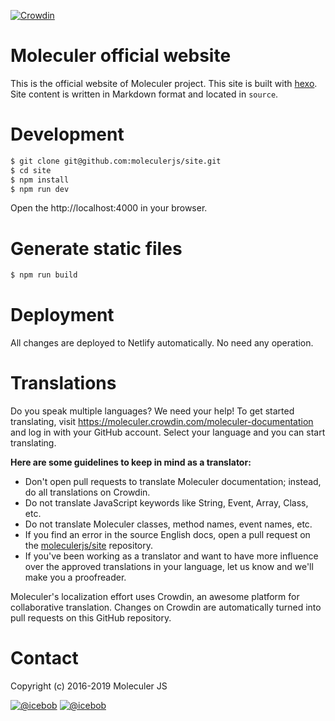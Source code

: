 [![Crowdin](https://badges.crowdin.net/e/e908dbdd2d3a53a1dcce0fed5c5e68ab/localized.svg)](https://moleculer.crowdin.com/moleculer-documentation)

# Moleculer official website

This is the official website of Moleculer project. This site is built with [hexo](https://hexo.io/). Site content is written in Markdown format and located in `source`.

# Development

```bash
$ git clone git@github.com:moleculerjs/site.git
$ cd site
$ npm install
$ npm run dev
```

Open the http://localhost:4000 in your browser.

# Generate static files

```bash
$ npm run build
```

# Deployment
All changes are deployed to Netlify automatically. No need any operation.

# Translations
Do you speak multiple languages? We need your help!
To get started translating, visit https://moleculer.crowdin.com/moleculer-documentation and log in with your GitHub account.
Select your language and you can start translating.

**Here are some guidelines to keep in mind as a translator:**

- Don't open pull requests to translate Moleculer documentation; instead, do all translations on Crowdin.
- Do not translate JavaScript keywords like String, Event, Array, Class, etc.
- Do not translate Moleculer classes, method names, event names, etc.
- If you find an error in the source English docs, open a pull request on the [moleculerjs/site](https://github.com/moleculerjs/site) repository.
- If you've been working as a translator and want to have more influence over the approved translations in your language, let us know and we'll make you a proofreader.

Moleculer's localization effort uses Crowdin, an awesome platform for collaborative translation. Changes on Crowdin are automatically turned into pull requests on this GitHub repository.


# Contact
Copyright (c) 2016-2019 Moleculer JS

[![@icebob](https://img.shields.io/badge/github-moleculerjs-green.svg)](https://github.com/moleculerjs) [![@icebob](https://img.shields.io/badge/twitter-MoleculerJS-blue.svg)](https://twitter.com/MoleculerJS)
